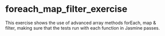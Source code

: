 # foreach_map_filter_exercise
This exercise shows the use of advanced array methods forEach, map &amp; filter, making sure that the tests run with each function in Jasmine passes.
